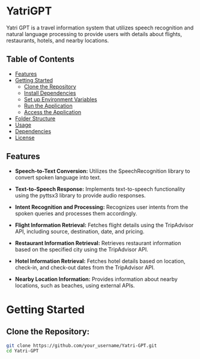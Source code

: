 # YatriGPT
Yatri GPT is a travel information system that utilizes speech recognition and natural language processing to provide users with details about flights, restaurants, hotels, and nearby locations.

## Table of Contents
- [Features](#features)
- [Getting Started](#getting-started)
  - [Clone the Repository](#clone-the-repository)
  - [Install Dependencies](#install-dependencies)
  - [Set up Environment Variables](#set-up-environment-variables)
  - [Run the Application](#run-the-application)
  - [Access the Application](#access-the-application)
- [Folder Structure](#folder-structure)
- [Usage](#usage)
- [Dependencies](#dependencies)
- [License](#license)

## Features

- **Speech-to-Text Conversion:** Utilizes the SpeechRecognition library to convert spoken language into text.

- **Text-to-Speech Response:** Implements text-to-speech functionality using the pyttsx3 library to provide audio responses.

- **Intent Recognition and Processing:** Recognizes user intents from the spoken queries and processes them accordingly.

- **Flight Information Retrieval:** Fetches flight details using the TripAdvisor API, including source, destination, date, and pricing.

- **Restaurant Information Retrieval:** Retrieves restaurant information based on the specified city using the TripAdvisor API.

- **Hotel Information Retrieval:** Fetches hotel details based on location, check-in, and check-out dates from the TripAdvisor API.

- **Nearby Location Information:** Provides information about nearby locations, such as beaches, using external APIs.

# Getting Started

## Clone the Repository:

```bash
git clone https://github.com/your_username/Yatri-GPT.git
cd Yatri-GPT






